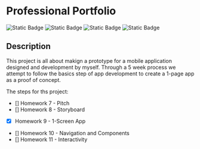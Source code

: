 # Professional Portfolio
![Static Badge](https://img.shields.io/badge/build-passing-brightgreen) ![Static Badge](https://img.shields.io/badge/AI-YES-blue)
![Static Badge](https://img.shields.io/badge/contributors-myself-orange) ![Static Badge](https://img.shields.io/badge/elapsed-16hr-white)

## Description

This project is all about makign a prototype for a mobile application designed and development by myself. Through a 5 week process we attempt to follow the basics step of app development to create a 1-page app as a proof of concept.

The steps for ths project:

- [] Homework 7 - Pitch
- [] Homework 8 - Storyboard
- [X] Homework 9 - 1-Screen App
- [] Homework 10 - Navigation and Components
- [] Homework 11 - Interactivity
